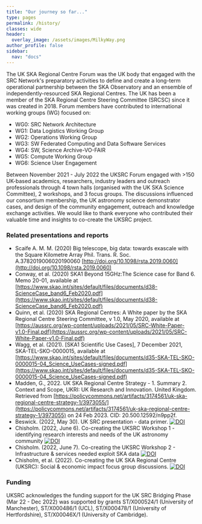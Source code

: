 ```yaml
---
title: "Our journey so far..."
type: pages
permalink: /history/
classes: wide
header:
  overlay_image: /assets/images/MilkyWay.png
author_profile: false
sidebar: 
  nav: "docs"
---
```

The UK SKA Regional Centre Forum was the UK body that engaged with the SRC Network's preparatory activities to define and create a long-term operational partnership between the SKA Observatory and an ensemble of independently-resourced SKA Regional Centres. The UK has been a member of the SKA Regional Centre Steering Committee (SRCSC) since it was created in 2018. Forum members have contributed to international working groups (WG) focused on:
* WG0: SRC Network Architecture	
* WG1: Data Logistics Working Group	 
* WG2: Operations Working Group	
* WG3: SW Federated Computing and Data Software Services	
* WG4: SW, Science Archive-VO-FAIR	 
* WG5: Compute Working Group
* WG6: Science User Engagement 
 
Between November 2021 - July 2022 the UKSRC Forum engaged with >150 UK-based academics, researchers, industry leaders and outreach professionals through 4 town halls (organised with the UK SKA Science Committee), 2 workshops, and 3 focus groups. The discussions influenced our consortium membership, the UK astronomy science demonstrator cases, and design of the community engagement, outreach and knowledge exchange activities. We would like to thank everyone who contributed their valuable time and insights to co-create the UKSRC project. 
### Related presentations and reports ###
* Scaife A. M. M. (2020) Big telescope, big data: towards exascale with the Square Kilometre Array Phil. Trans. R. Soc. A.3782019006020190060
[http://doi.org/10.1098/rsta.2019.0060](http://doi.org/10.1098/rsta.2019.0060)
* Conway, et al. (2020) SKA1 Beyond 15GHz:The Science case for Band 6. Memo 20-01, available at [https://www.skao.int/sites/default/files/documents/d38-ScienceCase_band6_Feb2020.pdf](https://www.skao.int/sites/default/files/documents/d38-ScienceCase_band6_Feb2020.pdf)
* Quinn, et al. (2020) SKA Regional Centres: A White paper by the SKA Regional Centre Steering Committee, v 1.0, May 2020, available at [https://aussrc.org/wp-content/uploads/2021/05/SRC-White-Paper-v1.0-Final.pdf](https://aussrc.org/wp-content/uploads/2021/05/SRC-White-Paper-v1.0-Final.pdf)
* Wagg, et al. (2021). [SKA1 Scientific Use Cases], 7 December 2021, SKA-TEL-SKO-0000015, available at [https://www.skao.int/sites/default/files/documents/d35-SKA-TEL-SKO-0000015-04_Science_UseCases-signed.pdf](https://www.skao.int/sites/default/files/documents/d35-SKA-TEL-SKO-0000015-04_Science_UseCases-signed.pdf)
* Madden, G., 2022. UK SKA Regional Centre Strategy - 1. Summary 2. Context and Scope, UKRI: UK Research and Innovation. United Kingdom. Retrieved from [https://policycommons.net/artifacts/3174561/uk-ska-regional-centre-strategy-1/3973055/](https://policycommons.net/artifacts/3174561/uk-ska-regional-centre-strategy-1/3973055) on 24 Feb 2023. CID: 20.500.12592/n9pp2f.
* Beswick. (2022, May 30). UK SRC presentation - data primer. [![DOI](https://zenodo.org/badge/DOI/10.5281/zenodo.6594725.svg)](https://doi.org/10.5281/zenodo.6594725)
* Chisholm. (2022, June 6). Co-creating the UKSRC Workshop 1 - identifying research interests and needs of the UK astronomy community [![DOI](https://zenodo.org/badge/DOI/10.5281/zenodo.6616630.svg)](https://doi.org/10.5281/zenodo.6616630)
* Chisholm. (2022, June 7). Co-creating the UKSRC Workshop 2 - Infrastructure & services needed exploit SKA data [![DOI](https://zenodo.org/badge/DOI/10.5281/zenodo.6619758.svg)](https://doi.org/10.5281/zenodo.6619758)
* Chisholm, et al. (2022). Co-creating the UK SKA Regional Centre (UKSRC): Social & economic impact focus group discussions. [![DOI](https://zenodo.org/badge/DOI/10.5281/zenodo.6850791.svg)](https://doi.org/10.5281/zenodo.6850791)

### Funding ###

UKSRC acknowledges the funding support for the UK SRC Bridging Phase (Mar 22 - Dec 2022) was supported by grants ST/X000524/1 (University of Manchester), ST/X000486/1 (UCL), ST/X000478/1 (University of Hertfordshire), ST/X00046X/1 (University of Cambridge).

 


 
